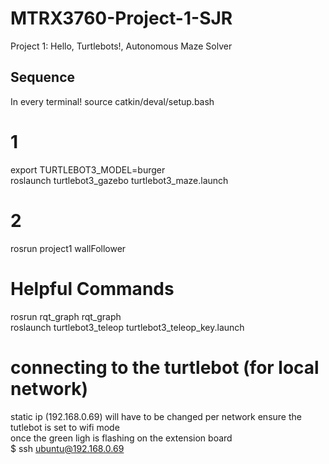 # MTRX3760-Project-1-SJR
Project 1: Hello, Turtlebots!, Autonomous Maze Solver

## Sequence
In every terminal!
source catkin/deval/setup.bash

# 1
export TURTLEBOT3_MODEL=burger  
roslaunch turtlebot3_gazebo turtlebot3_maze.launch  

# 2 
rosrun project1 wallFollower

# Helpful Commands
rosrun rqt_graph rqt_graph  
roslaunch turtlebot3_teleop turtlebot3_teleop_key.launch

# connecting to the turtlebot (for local network)
static ip (192.168.0.69) will have to be changed per network
ensure the tutlebot is set to wifi mode  
once the green ligh is flashing on the extension board  
$ ssh ubuntu@192.168.0.69



